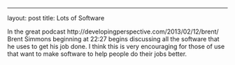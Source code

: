 ---
layout: post
title: Lots of Software

<p>In the great podcast http://developingperspective.com/2013/02/12/brent/ Brent Simmons beginning at 22:27 begins discussing all the software that he uses to get his job done.  I think this is very encouraging for those of use that want to make software to help people do their jobs better.</p>
